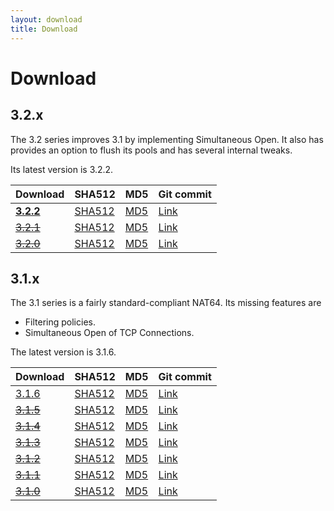 ```yaml
---
layout: download
title: Download
---
```


# Download

<!--
	BTW: These links are absolute because we don't version track the files.
	If they were relative, they would break when the documentation is
	generated manually.
-->

## 3.2.x

The 3.2 series improves 3.1 by implementing Simultaneous Open. It also has provides an option to flush its pools and has several internal tweaks.

Its latest version is 3.2.2.

| Download | SHA512 | MD5| Git commit |
|----------|--------|----|------------|
| **[3.2.2](https://www.jool.mx/download/Jool-3.2.2.zip)** | [SHA512](https://www.jool.mx/download/Jool-3.2.2.sha) | [MD5](https://www.jool.mx/download/Jool-3.2.2.md5) | <a href="" target="_blank">Link</a> |
| <del>[3.2.1](https://www.jool.mx/download/Jool-3.2.1.zip)</del> | [SHA512](https://www.jool.mx/download/Jool-3.2.1.sha) | [MD5](https://www.jool.mx/download/Jool-3.2.1.md5) | <a href="https://github.com/NICMx/NAT64/tree/3025ec2ddf9dd3095943f473c0d0c4cecb699969" target="_blank">Link</a> |
| <del>[3.2.0](https://www.jool.mx/download/Jool-3.2.0.zip)</del> | [SHA512](https://www.jool.mx/download/Jool-3.2.0.sha) | [MD5](https://www.jool.mx/download/Jool-3.2.0.md5) | <a href="https://github.com/NICMx/NAT64/tree/42c9f26494f9f5ce1022e823ccd1d83f4e825f90" target="_blank">Link</a> |

## 3.1.x

The 3.1 series is a fairly standard-compliant NAT64. Its missing features are

- Filtering policies.
- Simultaneous Open of TCP Connections.

The latest version is 3.1.6.

| Download | SHA512 | MD5| Git commit |
|----------|--------|----|------------|
| [3.1.6](https://www.jool.mx/download/Jool-3.1.6.zip) | [SHA512](https://www.jool.mx/download/Jool-3.1.6.sha) | [MD5](https://www.jool.mx/download/Jool-3.1.6.md5) | <a href="https://github.com/NICMx/NAT64/tree/9940538f97abb517e93321dfafdc7cbf2722fd4c" target="_blank">Link</a> |
| <del>[3.1.5](https://www.jool.mx/download/Jool-3.1.5.zip)</del> | [SHA512](https://www.jool.mx/download/Jool-3.1.5.sha) | [MD5](https://www.jool.mx/download/Jool-3.1.5.md5) | <a href="https://github.com/NICMx/NAT64/tree/160ffa2b6a65fdd63d23d798d4e8b6298c2d80a7" target="_blank">Link</a> |
| <del>[3.1.4](https://www.jool.mx/download/Jool-3.1.4.zip)</del> | [SHA512](https://www.jool.mx/download/Jool-3.1.4.sha) | [MD5](https://www.jool.mx/download/Jool-3.1.4.md5) | <a href="https://github.com/NICMx/NAT64/tree/3b966aa7444871c097c5a5b53cae97ff3a562a4b" target="_blank">Link</a> |
| <del>[3.1.3](https://www.jool.mx/download/Jool-3.1.3.zip)</del> | [SHA512](https://www.jool.mx/download/Jool-3.1.3.sha) | [MD5](https://www.jool.mx/download/Jool-3.1.3.md5) | <a href="https://github.com/NICMx/NAT64/tree/0f7b45aed72d69f9ec2b70330676275efa67803d" target="_blank">Link</a> |
| <del>[3.1.2](https://www.jool.mx/download/Jool-3.1.2.zip)</del> | [SHA512](https://www.jool.mx/download/Jool-3.1.2.sha) | [MD5](https://www.jool.mx/download/Jool-3.1.2.md5) | <a href="https://github.com/NICMx/NAT64/tree/f5448eade6beb5203ed24dd9512684bc2029c347" target="_blank">Link</a> |
| <del>[3.1.1](https://www.jool.mx/download/Jool-3.1.1.zip)</del> | [SHA512](https://www.jool.mx/download/Jool-3.1.1.sha) | [MD5](https://www.jool.mx/download/Jool-3.1.1.md5) | <a href="https://github.com/NICMx/NAT64/tree/ae721854424426724fbd36d8c457b05ecfb61ff3" target="_blank">Link</a> |
| <del>[3.1.0](https://www.jool.mx/download/Jool-3.1.0.zip)</del> | [SHA512](https://www.jool.mx/download/Jool-3.1.0.sha) | [MD5](https://www.jool.mx/download/Jool-3.1.0.md5) | <a href="https://github.com/NICMx/NAT64/tree/6253045533c502264172c889a03794b1da816ab8" target="_blank">Link</a> |

